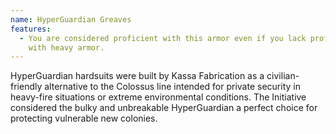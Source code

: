 ```yaml
---
name: HyperGuardian Greaves
features:
  - You are considered proficient with this armor even if you lack proficiency
    with heavy armor.
---
```

HyperGuardian hardsuits were built by Kassa Fabrication as a civilian-friendly alternative to the Colossus line intended for private security in heavy-fire situations or extreme environmental conditions. The Initiative considered the bulky and unbreakable HyperGuardian a perfect choice for protecting vulnerable new colonies.